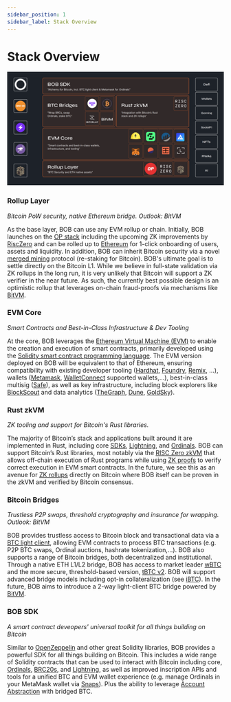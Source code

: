 ```yaml
---
sidebar_position: 1
sidebar_label: Stack Overview
---
```


# Stack Overview

![BOB Stack](bob-stack-visual.png)

### Rollup Layer

_Bitcoin PoW security, native Ethereum bridge. Outlook: BitVM_

As the base layer, BOB can use any EVM rollup or chain. Initially, BOB launches on the [OP stack](https://docs.optimism.io/) including the upcoming ZK improvements by [RiscZero](https://www.risczero.com/) and can be rolled up to [Ethereum](https://www.risczero.com/) for 1-click onboarding of users, assets and liquidity. In addition, BOB can inherit Bitcoin security via a novel [merged mining](https://academy.binance.com/en/glossary/merged-mining) protocol (re-staking for Bitcoin). BOB's ultimate goal is to settle directly on the Bitcoin L1. While we believe in full-state validation via ZK rollups in the long run, it is very unlikely that Bitcoin will support a ZK verifier in the near future. As such, the currently best possible design is an optimistic rollup that leverages on-chain fraud-proofs via mechanisms like [BitVM](https://github.com/BitVM/BitVM).

### EVM Core

_Smart Contracts and Best-in-Class Infrastructure & Dev Tooling_

At the core, BOB leverages the [Ethereum Virtual Machine (EVM)](https://ethereum.org/en/developers/docs/evm/) to enable the creation and execution of smart contracts, primarily developed using the [Solidity smart contract programming language](https://soliditylang.org/). The EVM version deployed on BOB will be equivalent to that of Ethereum, ensuring compatibility with existing developer tooling ([Hardhat](https://hardhat.org/), [Foundry](https://getfoundry.sh/), [Remix](https://remix.ethereum.org/), …), wallets ([Metamask](https://metamask.io/), [WalletConnect](https://walletconnect.com/) supported wallets,...), best-in-class multisig ([Safe](https://www.safe.io/)), as well as key infrastructure, including block explorers like [BlockScout](https://www.blockscout.com/) and data analytics ([TheGraph](https://thegraph.com/), [Dune](https://dune.com/), [GoldSky](https://goldsky.com/)).

### Rust zkVM

_ZK tooling and support for Bitcoin's Rust libraries._

The majority of Bitcoin’s stack and applications built around it are implemented in Rust, including core [SDKs](https://github.com/rust-bitcoin/rust-bitcoin), [Lightning](https://github.com/lightningdevkit/rust-lightning), and [Ordinals](https://github.com/ordinals/ord). BOB can support Bitcoin’s Rust libraries, most notably via the [RISC Zero zkVM](https://dev.risczero.com/api/zkvm/) that allows off-chain execution of Rust programs while using [ZK proofs](https://ethereum.org/en/zero-knowledge-proofs/) to verify correct execution in EVM smart contracts. In the future, we see this as an avenue for [ZK rollups](https://vitalik.ca/general/2021/01/05/rollup.html) directly on Bitcoin where BOB itself can be proven in the zkVM and verified by Bitcoin consensus.

### Bitcoin Bridges

_Trustless P2P swaps, threshold cryptography and insurance for wrapping. Outlook: BitVM_

BOB provides trustless access to Bitcoin block and transactional data via a [BTC light client](https://blog.threshold.network/blockchain-relays-101/), allowing EVM contracts to process BTC transactions (e.g. P2P BTC swaps, Ordinal auctions, hashrate tokenization,...). BOB also supports a range of Bitcoin bridges, both decentralized and institutional. Through a native ETH L1/L2 bridge, BOB has access to market leader [wBTC](https://wbtc.network/) and the more secure, threshold-based version, [tBTC v2](https://threshold.network/). BOB will support advanced bridge models including opt-in collateralization (see [iBTC](https://www.interlay.io/)). In the future, BOB aims to introduce a 2-way light-client BTC bridge powered by [BitVM](https://github.com/BitVM/BitVM/blob/main/docs/sidechain_bridges.md).

### BOB SDK

_A smart contract deveopers' universal toolkit for all things building on Bitcoin_

Similar to [OpenZeppelin](https://www.openzeppelin.com/) and other great Solidity libraries, BOB provides a powerful SDK for all things building on Bitcoin. This includes a wide range of Solidity contracts that can be used to interact with Bitcoin including core, [Ordinals](https://docs.ordinals.com/), [BRC20s](https://brc20.gitbook.io/brc20/overview/introduction), and [Lightning](https://lightning.network/), as well as improved inscription APIs and tools for a unified BTC and EVM wallet experience (e.g. manage Ordinals in your MetaMask wallet via [Snaps](https://metamask.io/snaps/)). Plus the ability to leverage [Account Abstraction](https://ethereum.org/en/roadmap/account-abstraction/) with bridged BTC.
